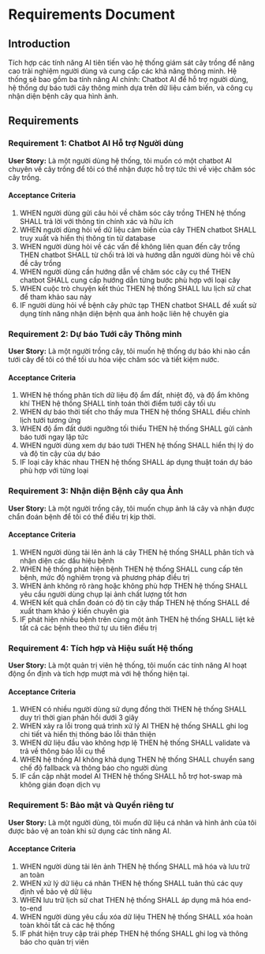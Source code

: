 # Requirements Document

## Introduction

Tích hợp các tính năng AI tiên tiến vào hệ thống giám sát cây trồng để nâng cao trải nghiệm người dùng và cung cấp các khả năng thông minh. Hệ thống sẽ bao gồm ba tính năng AI chính: Chatbot AI để hỗ trợ người dùng, hệ thống dự báo tưới cây thông minh dựa trên dữ liệu cảm biến, và công cụ nhận diện bệnh cây qua hình ảnh.

## Requirements

### Requirement 1: Chatbot AI Hỗ trợ Người dùng

**User Story:** Là một người dùng hệ thống, tôi muốn có một chatbot AI chuyên về cây trồng để tôi có thể nhận được hỗ trợ tức thì về việc chăm sóc cây trồng.

#### Acceptance Criteria

1. WHEN người dùng gửi câu hỏi về chăm sóc cây trồng THEN hệ thống SHALL trả lời với thông tin chính xác và hữu ích
2. WHEN người dùng hỏi về dữ liệu cảm biến của cây THEN chatbot SHALL truy xuất và hiển thị thông tin từ database
3. WHEN người dùng hỏi về các vấn đề không liên quan đến cây trồng THEN chatbot SHALL từ chối trả lời và hướng dẫn người dùng hỏi về chủ đề cây trồng
4. WHEN người dùng cần hướng dẫn về chăm sóc cây cụ thể THEN chatbot SHALL cung cấp hướng dẫn từng bước phù hợp với loại cây
5. WHEN cuộc trò chuyện kết thúc THEN hệ thống SHALL lưu lịch sử chat để tham khảo sau này
6. IF người dùng hỏi về bệnh cây phức tạp THEN chatbot SHALL đề xuất sử dụng tính năng nhận diện bệnh qua ảnh hoặc liên hệ chuyên gia

### Requirement 2: Dự báo Tưới cây Thông minh

**User Story:** Là một người trồng cây, tôi muốn hệ thống dự báo khi nào cần tưới cây để tôi có thể tối ưu hóa việc chăm sóc và tiết kiệm nước.

#### Acceptance Criteria

1. WHEN hệ thống phân tích dữ liệu độ ẩm đất, nhiệt độ, và độ ẩm không khí THEN hệ thống SHALL tính toán thời điểm tưới cây tối ưu
2. WHEN dự báo thời tiết cho thấy mưa THEN hệ thống SHALL điều chỉnh lịch tưới tương ứng
3. WHEN độ ẩm đất dưới ngưỡng tối thiểu THEN hệ thống SHALL gửi cảnh báo tưới ngay lập tức
4. WHEN người dùng xem dự báo tưới THEN hệ thống SHALL hiển thị lý do và độ tin cậy của dự báo
5. IF loại cây khác nhau THEN hệ thống SHALL áp dụng thuật toán dự báo phù hợp với từng loại

### Requirement 3: Nhận diện Bệnh cây qua Ảnh

**User Story:** Là một người trồng cây, tôi muốn chụp ảnh lá cây và nhận được chẩn đoán bệnh để tôi có thể điều trị kịp thời.

#### Acceptance Criteria

1. WHEN người dùng tải lên ảnh lá cây THEN hệ thống SHALL phân tích và nhận diện các dấu hiệu bệnh
2. WHEN hệ thống phát hiện bệnh THEN hệ thống SHALL cung cấp tên bệnh, mức độ nghiêm trọng và phương pháp điều trị
3. WHEN ảnh không rõ ràng hoặc không phù hợp THEN hệ thống SHALL yêu cầu người dùng chụp lại ảnh chất lượng tốt hơn
4. WHEN kết quả chẩn đoán có độ tin cậy thấp THEN hệ thống SHALL đề xuất tham khảo ý kiến chuyên gia
5. IF phát hiện nhiều bệnh trên cùng một ảnh THEN hệ thống SHALL liệt kê tất cả các bệnh theo thứ tự ưu tiên điều trị

### Requirement 4: Tích hợp và Hiệu suất Hệ thống

**User Story:** Là một quản trị viên hệ thống, tôi muốn các tính năng AI hoạt động ổn định và tích hợp mượt mà với hệ thống hiện tại.

#### Acceptance Criteria

1. WHEN có nhiều người dùng sử dụng đồng thời THEN hệ thống SHALL duy trì thời gian phản hồi dưới 3 giây
2. WHEN xảy ra lỗi trong quá trình xử lý AI THEN hệ thống SHALL ghi log chi tiết và hiển thị thông báo lỗi thân thiện
3. WHEN dữ liệu đầu vào không hợp lệ THEN hệ thống SHALL validate và trả về thông báo lỗi cụ thể
4. WHEN hệ thống AI không khả dụng THEN hệ thống SHALL chuyển sang chế độ fallback và thông báo cho người dùng
5. IF cần cập nhật model AI THEN hệ thống SHALL hỗ trợ hot-swap mà không gián đoạn dịch vụ

### Requirement 5: Bảo mật và Quyền riêng tư

**User Story:** Là một người dùng, tôi muốn dữ liệu cá nhân và hình ảnh của tôi được bảo vệ an toàn khi sử dụng các tính năng AI.

#### Acceptance Criteria

1. WHEN người dùng tải lên ảnh THEN hệ thống SHALL mã hóa và lưu trữ an toàn
2. WHEN xử lý dữ liệu cá nhân THEN hệ thống SHALL tuân thủ các quy định về bảo vệ dữ liệu
3. WHEN lưu trữ lịch sử chat THEN hệ thống SHALL áp dụng mã hóa end-to-end
4. WHEN người dùng yêu cầu xóa dữ liệu THEN hệ thống SHALL xóa hoàn toàn khỏi tất cả các hệ thống
5. IF phát hiện truy cập trái phép THEN hệ thống SHALL ghi log và thông báo cho quản trị viên